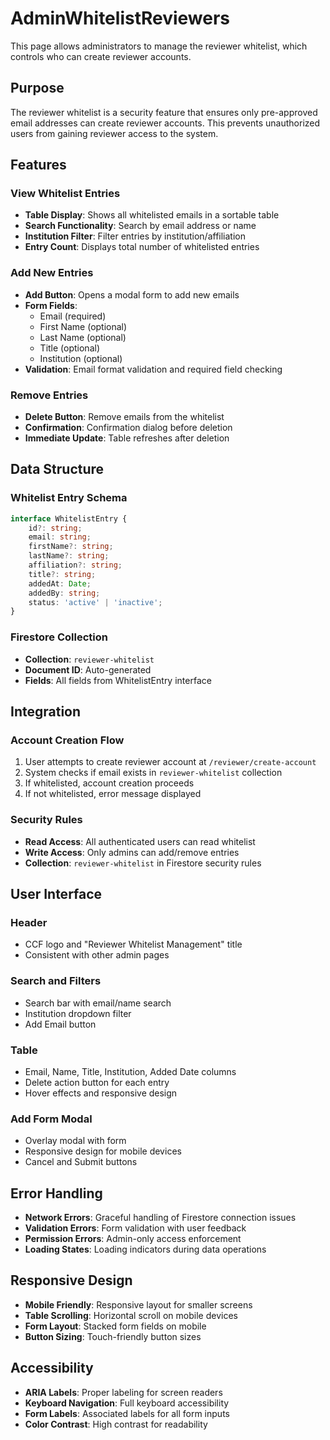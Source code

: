 # AdminWhitelistReviewers

This page allows administrators to manage the reviewer whitelist, which controls who can create reviewer accounts.

## Purpose

The reviewer whitelist is a security feature that ensures only pre-approved email addresses can create reviewer accounts. This prevents unauthorized users from gaining reviewer access to the system.

## Features

### View Whitelist Entries
- **Table Display**: Shows all whitelisted emails in a sortable table
- **Search Functionality**: Search by email address or name
- **Institution Filter**: Filter entries by institution/affiliation
- **Entry Count**: Displays total number of whitelisted entries

### Add New Entries
- **Add Button**: Opens a modal form to add new emails
- **Form Fields**: 
  - Email (required)
  - First Name (optional)
  - Last Name (optional)
  - Title (optional)
  - Institution (optional)
- **Validation**: Email format validation and required field checking

### Remove Entries
- **Delete Button**: Remove emails from the whitelist
- **Confirmation**: Confirmation dialog before deletion
- **Immediate Update**: Table refreshes after deletion

## Data Structure

### Whitelist Entry Schema
```typescript
interface WhitelistEntry {
    id?: string;
    email: string;
    firstName?: string;
    lastName?: string;
    affiliation?: string;
    title?: string;
    addedAt: Date;
    addedBy: string;
    status: 'active' | 'inactive';
}
```

### Firestore Collection
- **Collection**: `reviewer-whitelist`
- **Document ID**: Auto-generated
- **Fields**: All fields from WhitelistEntry interface

## Integration

### Account Creation Flow
1. User attempts to create reviewer account at `/reviewer/create-account`
2. System checks if email exists in `reviewer-whitelist` collection
3. If whitelisted, account creation proceeds
4. If not whitelisted, error message displayed

### Security Rules
- **Read Access**: All authenticated users can read whitelist
- **Write Access**: Only admins can add/remove entries
- **Collection**: `reviewer-whitelist` in Firestore security rules

## User Interface

### Header
- CCF logo and "Reviewer Whitelist Management" title
- Consistent with other admin pages

### Search and Filters
- Search bar with email/name search
- Institution dropdown filter
- Add Email button

### Table
- Email, Name, Title, Institution, Added Date columns
- Delete action button for each entry
- Hover effects and responsive design

### Add Form Modal
- Overlay modal with form
- Responsive design for mobile devices
- Cancel and Submit buttons

## Error Handling

- **Network Errors**: Graceful handling of Firestore connection issues
- **Validation Errors**: Form validation with user feedback
- **Permission Errors**: Admin-only access enforcement
- **Loading States**: Loading indicators during data operations

## Responsive Design

- **Mobile Friendly**: Responsive layout for smaller screens
- **Table Scrolling**: Horizontal scroll on mobile devices
- **Form Layout**: Stacked form fields on mobile
- **Button Sizing**: Touch-friendly button sizes

## Accessibility

- **ARIA Labels**: Proper labeling for screen readers
- **Keyboard Navigation**: Full keyboard accessibility
- **Form Labels**: Associated labels for all form inputs
- **Color Contrast**: High contrast for readability

